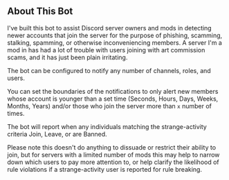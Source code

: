 ## About This Bot
I've built this bot to assist Discord server owners and mods in detecting newer accounts that join the server for the purpose of phishing, scamming, stalking, spamming, or otherwise inconveniencing members. 
A server I'm a mod in has had a lot of trouble with users joining with art commission scams, and it has just been plain irritating. 

The bot can be configured to notify any number of channels, roles, and users.

You can set the boundaries of the notifications to only alert new members whose account is younger than a set time (Seconds, Hours, Days, Weeks, Months, Years) and/or those who join the server more than `x` number of times.

The bot will report when any individuals matching the strange-activity criteria Join, Leave, or are Banned.

Please note this doesn't do anything to dissuade or restrict their ability to join, but for servers with a limited number of mods this may help to narrow down which users to pay more attention to, or help clarify the likelihood of rule violations if a strange-activity user is reported for rule breaking.
